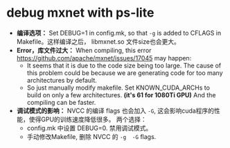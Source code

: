 # debug mxnet with ps-lite
- **编译选项：**
  Set DEBUG=1 in config.mk, so that `-g` is added to CFLAGS in Makefile。这样编译之后， libmxnet.so 文件size也会更大。    
- **Error，库文件过大：**
  When compiling, this error https://github.com/apache/mxnet/issues/17045 may happen: 
  - It seems that it is due to the code size being too large. The cause of this problem could be because we are generating code for too many architectures by default. 
  - So just manually modify makefile. Set KNOWN_CUDA_ARCHs to build on only a few architectures. **(it's 61 for 1080Ti GPU)** And the compiling can be faster. 
- **调试模式的影响：**
 NVCC 的编译 flags 也会加入 `-G`, 这会影响cuda程序的性能，使得GPU的训练速度降低很多。  两个选择：
  - config.mk 中设置 DEBUG=0. 禁用调试模式。 
  - 手动修改Makefile, 删除 NVCC 的 `-g  -G` flags. 

